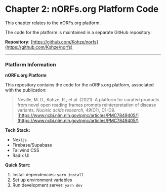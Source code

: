 # Chapter 2: nORFs.org Platform Code

This chapter relates to the nORFs.org platform.

The code for the platform is maintained in a separate GitHub repository:

**Repository:** [https://github.com/Kohze/norfs](https://github.com/Kohze/norfs)

---

### Platform Information

**nORFs.org Platform**

This repository contains the code for the nORFs.org platform, associated with the publication:

> Neville, M. D., Kohze, R., et al. (2021). A platform for curated products from novel open reading frames prompts reinterpretation of disease variants. *Nucleic acids research*, *49*(D1), D1-D9.
> [https://www.ncbi.nlm.nih.gov/pmc/articles/PMC7849405/](https://www.ncbi.nlm.nih.gov/pmc/articles/PMC7849405/)

**Tech Stack:**

*   Next.js
*   Firebase/Supabase
*   Tailwind CSS
*   Radix UI

**Quick Start:**

1.  Install dependencies: `yarn install`
2.  Set up environment variables
3.  Run development server: `yarn dev` 